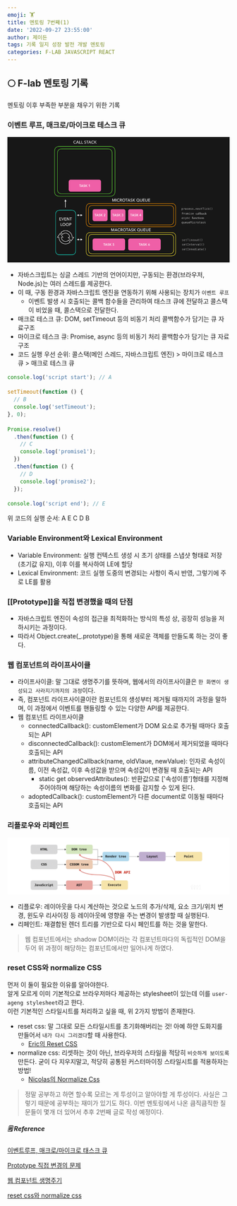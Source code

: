 ```yaml
---
emoji: 🏋️
title: 멘토링 7번째(1)
date: '2022-09-27 23:55:00'
author: 제이든
tags: 기록 일지 성장 발전 개발 멘토링
categories: F-LAB JAVASCRIPT REACT
---
```


## 🌕 F-lab 멘토링 기록

멘토링 이후 부족한 부분을 채우기 위한 기록

### 이벤트 루프, 매크로/마이크로 테스크 큐

![](./src/eventloop-task-queue.gif)

- 자바스크립트는 싱글 스레드 기반의 언어이지만, 구동되는 환경(브라우저, Node.js)는 여러 스레드를 제공한다.
- 이 때, 구동 환경과 자바스크립트 엔진을 연동하기 위해 사용되는 장치가 `이벤트 루프`
  - 이벤트 발생 시 호출되는 콜백 함수들을 관리하여 태스크 큐에 전달하고 콜스택이 비었을 때, 콜스택으로 전달한다.
- 매크로 테스크 큐: DOM, setTimeout 등의 비동기 처리 콜백함수가 담기는 큐 자료구조
- 마이크로 테스크 큐: Promise, async 등의 비동기 처리 콜백함수가 담기는 큐 자료구조
- 코드 실행 우선 순위: 콜스택(메인 스레드, 자바스크립트 엔진) > 마이크로 테스크 큐 > 매크로 테스크 큐

```js
console.log('script start'); // A

setTimeout(function () {
  // B
  console.log('setTimeout');
}, 0);

Promise.resolve()
  .then(function () {
    // C
    console.log('promise1');
  })
  .then(function () {
    // D
    console.log('promise2');
  });

console.log('script end'); // E
```

위 코드의 실행 순서: A E C D B

### Variable Environment와 Lexical Environment

- Variable Environment: 실행 컨텍스트 생성 시 초기 상태를 스냅샷 형태로 저장(초기값 유지), 이후 이를 복사하여 LE에 할당
- Lexical Environment: 코드 실행 도중의 변경되는 사항이 즉시 반영, 그렇기에 주로 LE를 활용

### [[Prototype]]을 직접 변경했을 때의 단점

- 자바스크립트 엔진이 속성의 접근을 최적화하는 방식의 특성 상, 굉장히 성능을 저하시키는 과정이다.
- 따라서 Object.create(\_.prototype)을 통해 새로운 객체를 만들도록 하는 것이 좋다.

### 웹 컴포넌트의 라이프사이클

- 라이프사이클: 말 그대로 생명주기를 뜻하며, 웹에서의 라이프사이클은 `한 화면이 생성되고 사라지기까지의 과정`이다.
- 즉, 컴포넌트 라이프사이클이란 컴포넌트의 생성부터 제거될 때까지의 과정을 말하며, 이 과정에서 이벤트를 핸들링할 수 있는 다양한 API를 제공한다.
- 웹 컴포넌트 라이프사이클
  - connectedCallback(): customElement가 DOM 요소로 추가될 때마다 호출되는 API
  - disconnectedCallback(): customElement가 DOM에서 제거되었을 때마다 호출되는 API
  - attributeChangedCallback(name, oldVlaue, newValue): 인자로 속성이름, 이전 속성값, 이후 속성값을 받으며 속성값이 변경될 때 호출되는 API
    - static get observedAttributes(): 반환값으로 ['속성이름']형태를 지정해주어야하며 해당하는 속성이름의 변화를 감지할 수 있게 된다.
  - adoptedCallback(): customElement가 다른 document로 이동될 때마다 호출되는 API

### 리플로우와 리페인트

![리플로우와 리페인트](./src/reflow-repaint.png)

- 리플로우: 레이아웃을 다시 계산하는 것으로 노드의 추가/삭제, 요소 크기/위치 변경, 윈도우 리사이징 등 레이아웃에 영향을 주는 변경이 발생할 때 실행된다.
- 리페인트: 재결합된 렌더 트리를 기반으로 다시 페인트를 하는 것을 말한다.

> 웹 컴포넌트에서는 shadow DOM이라는 각 컴포넌트마다의 독립적인 DOM을 두어 위 과정이 해당하는 컴포넌트에서만 일어나게 하였다.

### reset CSS와 normalize CSS

먼저 이 둘이 필요한 이유를 알아야한다.<br/>
알게 모르게 이미 기본적으로 브라우저마다 제공하는 stylesheet이 있는데 이를 `user-ageng stylesheet`라고 한다.<br/>
이런 기본적인 스타일시트를 처리하고 싶을 때, 위 2가지 방법이 존재한다.

- reset css: 말 그대로 모든 스타일시트를 초기화해버리는 것! 아예 하얀 도화지를 만들어서 `내가 다시 그리겠다`할 때 사용한다.
  - [Eric의 Reset CSS](https://meyerweb.com/eric/tools/css/reset/)
- normalize css: 리셋하는 것이 아닌, 브라우저의 스타일을 적당히 `비슷하게 보이도록` 만든다. 굳이 다 지우지말고, 적당히 공통된 커스터마이징 스타일시트를 적용하자는 방법!
  - [Nicolas의 Normalize Css](https://github.com/necolas/normalize.css)

> 정말 공부하고 하면 할수록 모르는 게 투성이고 알아야할 게 투성이다.
> 사실은 그렇기 때문에 공부하는 재미가 있기도 하다.
> 이번 멘토링에서 나온 큼직큼직한 질문들이 몇개 더 있어서 추후 2번째 글로 작성 예정이다.

##### 🗒️ Reference

[이벤트루프, 매크로/마이크로 태스크 큐](https://velog.io/@yejineee/%EC%9D%B4%EB%B2%A4%ED%8A%B8-%EB%A3%A8%ED%94%84%EC%99%80-%ED%83%9C%EC%8A%A4%ED%81%AC-%ED%81%90-%EB%A7%88%EC%9D%B4%ED%81%AC%EB%A1%9C-%ED%83%9C%EC%8A%A4%ED%81%AC-%EB%A7%A4%ED%81%AC%EB%A1%9C-%ED%83%9C%EC%8A%A4%ED%81%AC-g6f0joxx)

[Prototype 직접 변경의 문제](https://developer.mozilla.org/en-US/docs/Web/JavaScript/Reference/Global_Objects/Object/setPrototypeOf)

[웹 컴포넌트 생명주기](https://developer.mozilla.org/ko/docs/Web/Web_Components/Using_custom_elements#%EC%83%9D%EB%AA%85_%EC%A3%BC%EA%B8%B0_%EC%BD%9C%EB%B0%B1_%EC%82%AC%EC%9A%A9%ED%95%98%EA%B8%B0)

[reset css와 normalize css](https://nykim.work/100)

```toc

```
